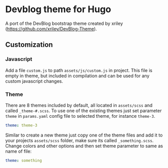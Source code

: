 # Devblog theme for Hugo

A port of the DevBlog bootstrap theme created by xriley (https://github.com/xriley/DevBlog-Theme).

## Customization

### Javascript

Add a file `custom.js` to path `assets/js/custom.js` in project. This file is empty in theme, but included in compilation and can be used for any custom javascript changes.

### Theme

There are 8 themes included by default, all located in `assets/scss` and called `_theme-#.scss`. To use one of the existing themes just set parameter `theme` in `params.yaml` config file to selected theme, for instance `theme-3`.

```yaml
theme: theme-3
```

Similar to create a new theme just copy one of the theme files and add it to your projects `assets/scss` folder, make sure its called `_something.scss`. Change colors and other options and then set theme parameter to same as name of file:

```yaml
theme: something
```